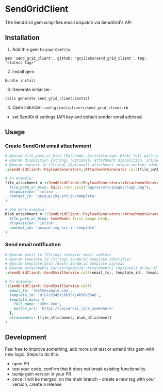 # SendGridClient

The SendGrid gem simplifies email dispatch via SendGrid's API

## Installation

1. Add this gem to your `Gemfile`
```shell
gem 'send_grid_client', github: 'gojilabs/send_grid_client', tag: '<latest tag>'
```
2. Install gem
```shell
bundle install
```
3. Generate initializer:
```shell
rails generate send_grid_client:install
```
4. Open initializer `config/initializers/send_grid_client.rb`
- set SendGrid settings (API key and default sender email address)

## Usage

### Create SendGrid email attachement

```ruby
# @param file_path_or_blob [Pathname, ActiveStorage::Blob] full path to file or Active Storage blob record
# @param disposition [String] (Optional) attachment disposition, inline by default
# @param content_id [String] (Optional) attachment unique content identifier
::SendGridClient::PayloadGenerators::AttachmentGenerator.call(file_path_or_blob:)

# An example:
file_attachment = ::SendGridClient::PayloadGenerators::AttachmentGenerator.call(
  file_path_or_blob: Rails.root.join("app/assets/images/logo.png"), 
  disposition: 'inline',
  content_id: 'unique-img-src-in-template'
)

# One more example:
blob_attachment = ::SendGridClient::PayloadGenerators::AttachmentGenerator.call(
  file_path_or_blob: SomeModel.first.image.blob,
  disposition: 'inline',
  content_id: 'unique-img-src-in-template'
)
```

### Send email notification
```ruby
# @param email_to [String] receiver email address
# @param template_id [String] SendGrid template identifier
# @param template_data [Hash] SendGrid template payload
# @param attachments [Array<SendGrid::Attachment>] (Optional) array of SendGrid attachments
::SendGridClient::SendEmailService.call(email_to:, template_id:, template_data:)

# An example:
::SendGridClient::SendEmailService.call(
  email_to: 'test@example.com',
  template_id: 'd-b7c8345kj6h3lkj4h56k3546',
  template_data: {
    full_name: 'John Doe',
    button_url: 'https://universal_link_somewhere'
  },
  attachments: [file_attachment, blob_attachment]
)
```

## Development

Feel free to improve something, add more unit test or extend this gem with new logic.
Steps to do this:
- open PR
- test your code, confirm that it does not break existing functionality
- bump gem version in your PR
- once it will be merged, on the main branch - create a new tag with your version, create a release

